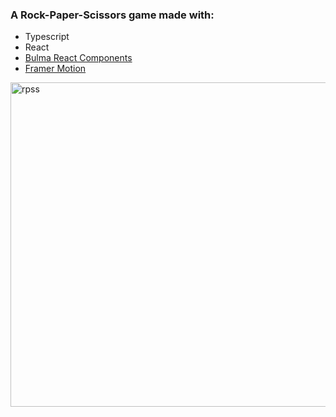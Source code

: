 ### A Rock-Paper-Scissors game made with:

-   Typescript
-   React
-   [Bulma React Components](https://couds.github.io/react-bulma-components/?path=/story/welcome--page)
-   [Framer Motion](https://www.framer.com/motion/)

<img width="519" alt="rpss" src="https://user-images.githubusercontent.com/39201037/229742567-98b1ded2-8a6f-4d31-be86-ed6eba9f78f0.png">
